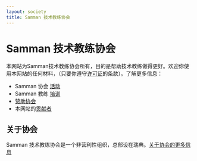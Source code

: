 ```yaml
---
layout: society
title: Samman 技术教练协会
---
```


# Samman 技术教练协会

本网站为Samman技术教练协会所有，目的是帮助技术教练做得更好。欢迎你使用本网站的任何材料，（只要你遵守[许可证](/LICENSE.html)的条款）。了解更多信息：

- Samman 协会 [活动](events/index.html)
- Samman 教练 [培训](training.html)
- [赞助协会](sponsorship.html)
- 本网站的[贡献者](contributors/index.html)

## 关于协会

Samman 技术教练协会是一个非营利性组织，总部设在瑞典。[关于协会的更多信息](about_society.html) 
 